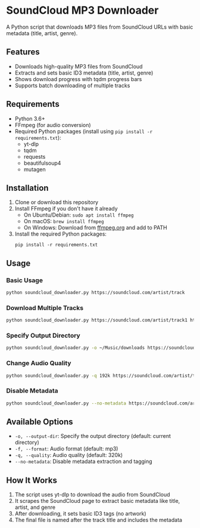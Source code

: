 # SoundCloud MP3 Downloader

A Python script that downloads MP3 files from SoundCloud URLs with basic metadata (title, artist, genre).

## Features

- Downloads high-quality MP3 files from SoundCloud
- Extracts and sets basic ID3 metadata (title, artist, genre)
- Shows download progress with tqdm progress bars
- Supports batch downloading of multiple tracks

## Requirements

- Python 3.6+
- FFmpeg (for audio conversion)
- Required Python packages (install using `pip install -r requirements.txt`):
  - yt-dlp
  - tqdm
  - requests
  - beautifulsoup4
  - mutagen

## Installation

1. Clone or download this repository
2. Install FFmpeg if you don't have it already
   - On Ubuntu/Debian: `sudo apt install ffmpeg`
   - On macOS: `brew install ffmpeg`
   - On Windows: Download from [ffmpeg.org](https://ffmpeg.org/download.html) and add to PATH
3. Install the required Python packages:
   ```
   pip install -r requirements.txt
   ```

## Usage

### Basic Usage

```bash
python soundcloud_downloader.py https://soundcloud.com/artist/track
```

### Download Multiple Tracks

```bash
python soundcloud_downloader.py https://soundcloud.com/artist/track1 https://soundcloud.com/artist/track2
```

### Specify Output Directory

```bash
python soundcloud_downloader.py -o ~/Music/downloads https://soundcloud.com/artist/track
```

### Change Audio Quality

```bash
python soundcloud_downloader.py -q 192k https://soundcloud.com/artist/track
```

### Disable Metadata

```bash
python soundcloud_downloader.py --no-metadata https://soundcloud.com/artist/track
```

## Available Options

- `-o, --output-dir`: Specify the output directory (default: current directory)
- `-f, --format`: Audio format (default: mp3)
- `-q, --quality`: Audio quality (default: 320k)
- `--no-metadata`: Disable metadata extraction and tagging

## How It Works

1. The script uses yt-dlp to download the audio from SoundCloud
2. It scrapes the SoundCloud page to extract basic metadata like title, artist, and genre
3. After downloading, it sets basic ID3 tags (no artwork)
4. The final file is named after the track title and includes the metadata
